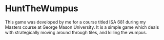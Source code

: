 # HuntTheWumpus

This game was developed by me for a course titled ISA 681 during my Masters course at George Mason University. It is a simple game which deals with strategically moving around through tiles, and killing the wumpus.
